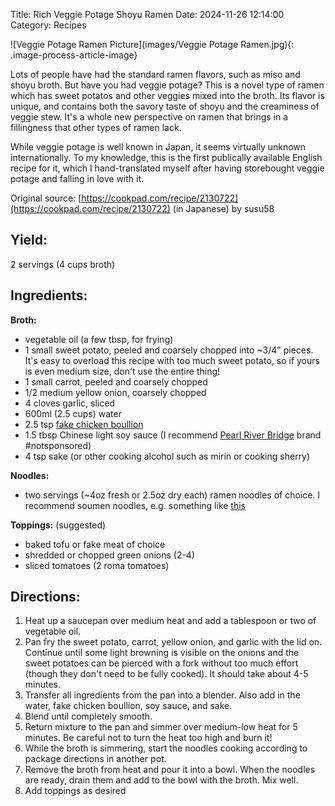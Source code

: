 Title: Rich Veggie Potage Shoyu Ramen
Date: 2024-11-26 12:14:00
Category: Recipes

![Veggie Potage Ramen Picture](images/Veggie Potage Ramen.jpg){: .image-process-article-image}

Lots of people have had the standard ramen flavors, such as miso and shoyu broth.  But have you had veggie potage?  This is a novel type of ramen which has sweet potatos and other veggies mixed into the broth. Its flavor is unique, and contains both the savory taste of shoyu and the creaminess of veggie stew. It's a whole new perspective on ramen that brings in a fillingness that other types of ramen lack.

While veggie potage is well known in Japan, it seems virtually unknown internationally.  To my knowledge, this is the first publically available English recipe for it, which I hand-translated myself after having storebought veggie potage and falling in love with it.

Original source: [https://cookpad.com/recipe/2130722](https://cookpad.com/recipe/2130722) (in Japanese) by susu58


## Yield: 
2 servings (4 cups broth)

## Ingredients:

**Broth:**

- vegetable oil (a few tbsp, for frying)
- 1 small sweet potato, peeled and coarsely chopped into ~3/4" pieces. It's easy to overload this recipe with too much sweet potato, so if yours is even medium size, don't use the entire thing!
- 1 small carrot, peeled and coarsely chopped
- 1/2 medium yellow onion, coarsely chopped
- 4 cloves garlic, sliced
- 600ml (2.5 cups) water
- 2.5 tsp [fake chicken boullion](https://www.amazon.com/Better-Than-Bouillon-Chicken-Certified/dp/B000N7YKQK)
- 1.5 tbsp Chinese light soy sauce (I recommend [Pearl River Bridge](https://www.amazon.com/Pearl-River-Bridge-Bottle-Superior/dp/B07PGWZCT6?crid=2NJOOT6Y9ZI1C&dib=eyJ2IjoiMSJ9.g2vlZTl10wZFaszcGY_sWlFMLgbwuZ9AXIBj-4nd3vJylQahbPV_1gcYBAklBH6_8o-iheDSxnpxudmKXzKHcXgwymwzxGGqqcpxjjjAx9SyfZB7w0Y9W0zEgx-zZQGKmF6Zn1CKqSbOuIQorXtJHjNdxTi57WPweNSnhnyamLHrmW49GH-jyydL9TohO6KRbqhMIuaY74xr6lSW7JXAMgFy94Ab0O1Yy1wEapmhpkmXuNDfIehIi9swtlAKbVMwFW1aZhv2Wn6Jjetqrb7ct38M3-RN_XCRm6Eo7dVCxDE.Gtv79NCpWAzLktQCxovZ5piKCUtJtrwrRK6P4cmhXGw&dib_tag=se&keywords=pearl+river+bridge+light+soy+sauce&qid=1732653233&sprefix=pearl+river+%2Caps%2C173&sr=8-2) brand #notsponsored)
- 4 tsp sake (or other cooking alcohol such as mirin or cooking sherry)

**Noodles:**

- two servings (~4oz fresh or 2.5oz dry each) ramen noodles of choice.  I recommend soumen noodles, e.g. something like [this](https://www.amazon.com/JFC-Dried-Tomoshiraga-Noodles-16-Ounce/dp/B000SIGCL0?dib=eyJ2IjoiMSJ9.S4J9I2X_XvstvlJY4e-dXwfeEMMnafUkpcduKhiwUDforrasBNlnJVIR8sEhTEBKqvpgIS_YzsngoQrNhj3572gbefTlymrvu61uks0RMsTXARyipgI6OeMQjLwk4_FM0mUxsfG2wXkfU9gxMPUUdPNIgdOamR1ESOApBHavSC56nd3X06ATzgTkPe54Ob0tFEZndhPRBLMN06ePZ1xJmseDewboZ-AqJPStTb3Gb_8gFqi_wOk6QKUueiGlkIk5UE-VdOynNNqMTV42_-KEf9lylwqJk7hffhitBDe7DeQ.vVDvTfUW40m3QrD6HvDZGvzPxKT_Nup21SmzfNUCKKc&dib_tag=se&keywords=Somen+Noodles&qid=1732653190&sr=8-4) 

**Toppings:** (suggested)

- baked tofu or fake meat of choice
- shredded or chopped green onions (2-4)
- sliced tomatoes (2 roma tomatoes)

## Directions:

1. Heat up a saucepan over medium heat and add a tablespoon or two of vegetable oil.
2. Pan fry the sweet potato, carrot, yellow onion, and garlic with the lid on. Continue until some light browning is visible on the onions and the sweet potatoes can be pierced with a fork without too much effort (though they don't need to be fully cooked). It should take about 4-5 minutes.
3. Transfer all ingredients from the pan into a blender.  Also add in the water, fake chicken boullion, soy sauce, and sake.
4. Blend until completely smooth.
5. Return mixture to the pan and simmer over medium-low heat for 5 minutes.  Be careful not to turn the heat too high and burn it!
6. While the broth is simmering, start the noodles cooking according to package directions in another pot.
8. Remove the broth from heat and pour it into a bowl.  When the noodles are ready, drain them and add to the bowl with the broth.  Mix well.
9. Add toppings as desired

